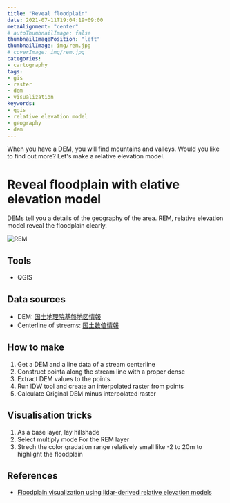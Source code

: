 ```yaml
---
title: "Reveal floodplain"
date: 2021-07-11T19:04:19+09:00
metaAlignment: "center"
# autoThumbnailImage: false
thumbnailImagePosition: "left"
thumbnailImage: img/rem.jpg
# coverImage: img/rem.jpg
categories:
- cartography
tags:
- gis
- raster
- dem
- visualization
keywords:
- qgis
- relative elevation model
- geography
- dem
---
```

When you have a DEM, you will find mountains and valleys. Would you like to find out more? Let's make a relative elevation model.
<!--more-->

# Reveal floodplain with elative elevation model

DEMs tell you a details of the geography of the area. REM, relative elevation model reveal the floodplain clearly.

![REM](/img/rem.png)

## Tools

- QGIS

## Data sources

- DEM: [国土地理院基盤地図情報](https://fgd.gsi.go.jp/download/menu.php)
- Centerline of streems: [国土数値情報](https://nlftp.mlit.go.jp/ksj/)

## How to make

1. Get a DEM and a line data of a stream centerline
2. Construct pointa along the stream line with a proper dense
3. Extract DEM values to the points
4. Run IDW tool and create an interpolated raster from points
5. Calculate Original DEM minus interpolated raster

## Visualisation tricks

1. As a base layer, lay hillshade
2. Select multiply mode For the REM layer
3. Strech the color gradation range relatively small like -2 to 20m to highlight the floodplain

## References

- [Floodplain visualization using lidar-derived relative elevation models](https://www.dnr.wa.gov/publications/ger_presentations_dmt_2016_coe.pdf)